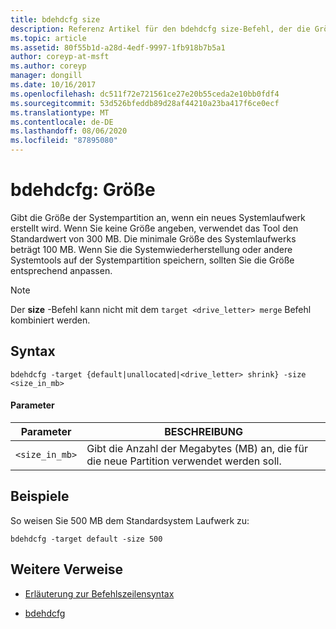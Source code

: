 ```yaml
---
title: bdehdcfg size
description: Referenz Artikel für den bdehdcfg size-Befehl, der die Größe der Systempartition angibt, wenn ein neues Systemlaufwerk erstellt wird.
ms.topic: article
ms.assetid: 80f55b1d-a28d-4edf-9997-1fb918b7b5a1
author: coreyp-at-msft
ms.author: coreyp
manager: dongill
ms.date: 10/16/2017
ms.openlocfilehash: dc511f72e721561ce27e20b55ceda2e10bb0fdf4
ms.sourcegitcommit: 53d526bfeddb89d28af44210a23ba417f6ce0ecf
ms.translationtype: MT
ms.contentlocale: de-DE
ms.lasthandoff: 08/06/2020
ms.locfileid: "87895080"
---
```

# <a name="bdehdcfg-size"></a>bdehdcfg: Größe

Gibt die Größe der Systempartition an, wenn ein neues Systemlaufwerk erstellt wird. Wenn Sie keine Größe angeben, verwendet das Tool den Standardwert von 300 MB. Die minimale Größe des Systemlaufwerks beträgt 100 MB. Wenn Sie die Systemwiederherstellung oder andere Systemtools auf der Systempartition speichern, sollten Sie die Größe entsprechend anpassen.

> [!NOTE]
> Der **size** -Befehl kann nicht mit dem `target <drive_letter> merge` Befehl kombiniert werden.

## <a name="syntax"></a>Syntax

```
bdehdcfg -target {default|unallocated|<drive_letter> shrink} -size <size_in_mb>
```

#### <a name="parameters"></a>Parameter

| Parameter | BESCHREIBUNG |
| --------- | ----------- |
| `<size_in_mb>` | Gibt die Anzahl der Megabytes (MB) an, die für die neue Partition verwendet werden soll. |

## <a name="examples"></a>Beispiele

So weisen Sie 500 MB dem Standardsystem Laufwerk zu:

```
bdehdcfg -target default -size 500
```

## <a name="additional-references"></a>Weitere Verweise

- [Erläuterung zur Befehlszeilensyntax](command-line-syntax-key.md)

- [bdehdcfg](bdehdcfg.md)
